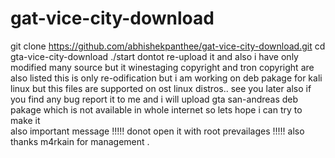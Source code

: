 # gat-vice-city-download
git clone https://github.com/abhishekpanthee/gat-vice-city-download.git
 cd gta-vice-city-download
./start
dontot re-upload it and also i have only modified many source but it winestaging copyright and tron copyright are also listed 
this is only re-odification but i am working on deb pakage for kali linux 
but this files are supported on ost linux distros..
see you later 
also if you find any bug report it to me and 
i will upload  gta san-andreas deb pakage which is not available in whole internet so lets hope i can try to make it  
also important message !!!!! donot open it with root prevailages !!!!!
also thanks m4rkain for management .

